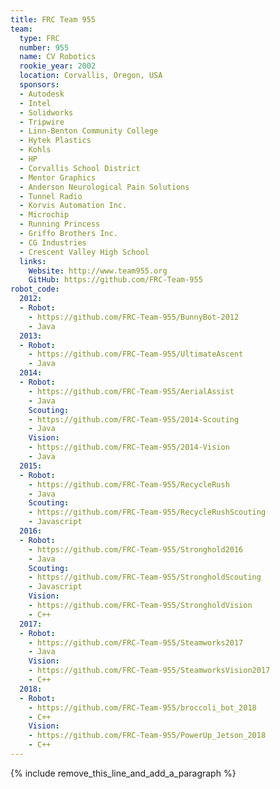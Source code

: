 ```yaml
---
title: FRC Team 955
team:
  type: FRC
  number: 955
  name: CV Robotics
  rookie_year: 2002
  location: Corvallis, Oregon, USA
  sponsors:
  - Autodesk
  - Intel
  - Solidworks
  - Tripwire
  - Linn-Benton Community College
  - Hytek Plastics
  - Kohls
  - HP
  - Corvallis School District
  - Mentor Graphics
  - Anderson Neurological Pain Solutions
  - Tunnel Radio
  - Korvis Automation Inc.
  - Microchip
  - Running Princess
  - Griffo Brothers Inc.
  - CG Industries
  - Crescent Valley High School
  links:
    Website: http://www.team955.org
    GitHub: https://github.com/FRC-Team-955
robot_code:
  2012:
  - Robot:
    - https://github.com/FRC-Team-955/BunnyBot-2012
    - Java
  2013:
  - Robot:
    - https://github.com/FRC-Team-955/UltimateAscent
    - Java
  2014:
  - Robot:
    - https://github.com/FRC-Team-955/AerialAssist
    - Java
    Scouting:
    - https://github.com/FRC-Team-955/2014-Scouting
    - Java
    Vision:
    - https://github.com/FRC-Team-955/2014-Vision
    - Java
  2015:
  - Robot:
    - https://github.com/FRC-Team-955/RecycleRush
    - Java
    Scouting:
    - https://github.com/FRC-Team-955/RecycleRushScouting
    - Javascript
  2016:
  - Robot:
    - https://github.com/FRC-Team-955/Stronghold2016
    - Java
    Scouting:
    - https://github.com/FRC-Team-955/StrongholdScouting
    - Javascript
    Vision:
    - https://github.com/FRC-Team-955/StrongholdVision
    - C++
  2017:
  - Robot:
    - https://github.com/FRC-Team-955/Steamworks2017
    - Java
    Vision:
    - https://github.com/FRC-Team-955/SteamworksVision2017
    - C++
  2018:
  - Robot:
    - https://github.com/FRC-Team-955/broccoli_bot_2018
    - C++
    Vision:
    - https://github.com/FRC-Team-955/PowerUp_Jetson_2018
    - C++
---
```


{% include remove_this_line_and_add_a_paragraph %}